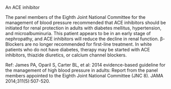 An ACE inhibitor

The panel members of the Eighth Joint National Committee for the management of blood pressure recommended that ACE inhibitors should be initiated for renal protection in adults with diabetes mellitus, hypertension, and microalbuminuria. This patient appears to be in an early stage of nephropathy, and ACE inhibitors will reduce the decline in renal function. β-Blockers are no longer recommended for first-line treatment. In white patients who do not have diabetes, therapy may be started with ACE inhibitors, thiazide diuretics, or calcium channel blockers.

Ref: James PA, Oparil S, Carter BL, et al: 2014 evidence-based guideline for the management of high blood pressure in adults: Report from the panel members appointed to the Eighth Joint National Committee (JNC 8). JAMA 2014;311(5):507-520.